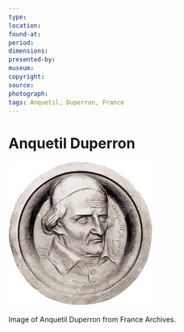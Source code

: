 ```yaml
---
type: 
location: 
found-at: 
period: 
dimensions: 
presented-by: 
museum: 
copyright:
source: 
photograph: 
tags: Anquetil, Duperron, France
---
```


# Anquetil Duperron

![Anquetil Duperron image](./anquetil-duperron.png)

Image of Anquetil Duperron from France Archives.
